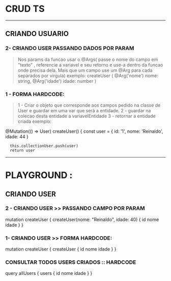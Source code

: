 # CRUD TS

---
## CRIANDO USUARIO

### 2- CRIANDO USER PASSANDO DADOS POR PARAM 
> Nos params da funcao usar o @Args( passe o nome do campo em "texto" , referencie a variavel e seu retorno e use-a dentro da funcao onde precisa dela.
> Mais que um campo use um @Arg para cada separados por virgula)
> exemplo:
createUser (
    @Arg('nome') nome: string,
    @Arg('idade') idade: number
)


### 1 - FORMA HARDCODE:
> 1 - Criar o objeto que corresponde aos campos pedido na classe de User e guardar em uma var que será a entidade.
> 2 - guardar na colecao desta entidade a variavelEntidade
> 3 - retornar a entidade criada
> exemplo:
> 
@Mutation(() => User)
createUser() {
  const user = { id: '1', nome: 'Reinaldo', idade: 44 }

      this.collectionUser.push(user)
      return user

---
# PLAYGROUND : 

## CRIANDO USER

### 2 - CRIANDO USER >> PASSANDO CAMPO POR PARAM
mutation createUser {
  createUser(nome: "Reinaldo", idade: 40) {
    id
    nome
    idade
  }
}

### 1- CRIANDO USER >> FORMA HARDCODE:
mutation createUser {
  createUser {
    id
    nome
    idade
  }
}

### CONSULTAR TODOS USERS CRIADOS :: HARDCODE
query allUsers {
  users {
    id
    nome
    idade
  }
}

